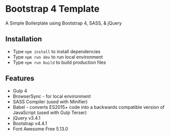 # Bootstrap 4 Template

A Simple Boilerplate using Bootstrap 4, SASS, & jQuery

## Installation
* Type `npm install` to install dependencies
* Type `npm run dev` to run local environment
* Type `npm run build` to build production files

## Features
* Gulp 4
* BrowserSync - for local environment
* SASS Compiler (used with Minifier)
* Babel - converts ES2015+ code into a backwards compatible version of JavaScript (used with Gulp Terser)
* jQuery v3.4.1
* Bootstrap v4.4.1
* Font Awesome Free 5.13.0